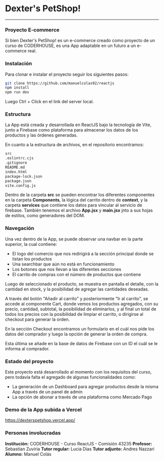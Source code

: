 # Dexter's PetShop!
___

### Proyecto E-commerce

Si bien Dexter's PetShop! es un e-commerce creado como proyecto de un curso de CODERHOUSE, es una App adaptable en un futuro a un e-commerce real.

### Instalación

Para clonar e instalar el proyecto seguir los siguientes pasos:

```sh
git clone https://github.com/manuelcolas92/reactjs
npm install
npm run dev
```

Luego Ctrl + Click en el link del server local.

### Estructura

La App está creada y desarrollada en ReactJS bajo la tecnología de Vite, junto a Firebase como plataforma para almacenar los datos de los productos y las órdenes generadas.

En cuanto a la estructura de archivos, en el repositorio encontramos:
```sh
src
.eslintrc.cjs
.gitignore
README.md
index.html
package-lock.json
package.json
vite.config.js
```
Dentro de la carpeta **src** se pueden encontrar los diferentes componentes en la carpeta **Components**, la lógica del carrito dentro de **context**, y la carpeta **services** que contiene los datos para vincular al servicio de firebase.
También tenemos el archivo **App.jsx** y **main.jsx** jnto a sus hojas de estilos, como generadores del DOM.

### Navegación

Una vez dentro de la App, se puede observar una navbar en la parte superior, la cual contiene:
- El logo del comercio que nos redirigirá a la sección principal donde se listan los productos
- Una searchbar que aún no está en funcionamiento
- Los botones que nos llevan a las diferentes secciones
- El carrito de compras con el número de productos que contiene

Luego de seleccionado el producto, se muestra en pantalla el detalle, con la cantidad en stock, y la posibilidad de agregar las cantidades deseadas.

A través del botón "Añadir al carrito" y posteriormente "Ir al carrito", se accede al componente Cart, donde vemos los productos agregados, con su precio, cantidad, subtotal, la posibilidad de eliminarlos, y al final un total de todos los precios con la posibilidad de limpiar el carrito, o dirigirse al checkout para generar la orden.

En la sección Checkout encontramos un formulario en el cuál nos pide los datos del comprador y luego la opción de generar la orden de compra.

Esta última se añade en la base de datos de Firebase con un ID el cuál se le informa al comprador.

### Estado del proyecto

Este proyecto está desarrollado al momento con los requisitos del curso, pero todavía falta el agregado de algunas funcionalidades como:

- La generación de un Dashboard para agregar productos desde la misma App a través de un panel de admin
- La opción de abonar a través de una plataforma como Mercado Pago

### Demo de la App subida a Vercel

https://dexterspetshop.vercel.app/

### Personas involucradas
**Institución:** CODERHOUSE - Curso ReactJS - Comisión 43235
**Profesor:** Sebastian Zuviria
**Tutor regular:** Lucia Dias
**Tutor adjunto:** Andres Nazzari
**Alumno:** Manuel Colás